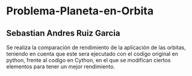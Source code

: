 # Problema-Planeta-en-Orbita 
## Sebastian Andres Ruiz Garcia

Se realiza la comparación de rendimiento de la aplicación de las orbitas,
teniendo en cuenta que este sera ejecutado con el codigo original en 
python, frente al codigo en Cython, en el que se modifican ciertos elementos
para tener un mejor rendimiento.
